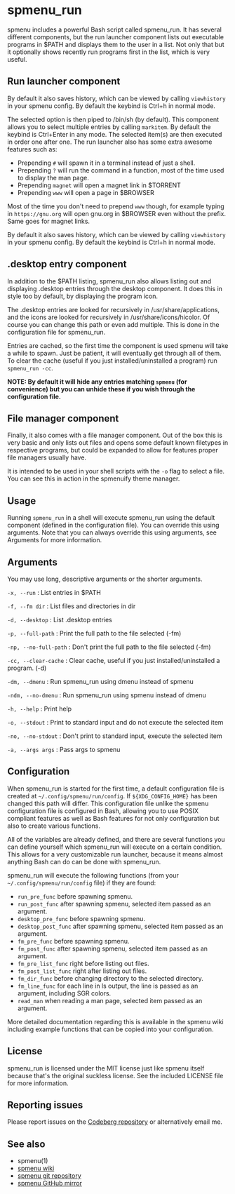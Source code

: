 spmenu_run
==========

spmenu includes a powerful Bash script called spmenu_run. It has several
different components, but the run launcher component lists out
executable programs in $PATH and displays them to the user in a list.
Not only that but it optionally shows recently run programs first in the list,
which is very useful.

## Run launcher component

By default it also saves history, which can be viewed by calling
`viewhistory` in your spmenu config. By default the keybind
is Ctrl+h in normal mode.

The selected option is then piped to /bin/sh (by default). This component
allows you to select multiple entries by calling `markitem`. By default
the keybind is Ctrl+Enter in any mode. The selected item(s) are then
executed in order one after one. The run launcher also has some
extra awesome features such as:

- Prepending `#` will spawn it in a terminal instead of just a shell.
- Prepending `?` will run the command in a function, most of the time used to
display the man page.
- Prepending `magnet` will open a magnet link in $TORRENT
- Prepending `www` will open a page in $BROWSER

Most of the time you don't need to prepend `www` though, for example
typing in `https://gnu.org` will open gnu.org in $BROWSER even
without the prefix. Same goes for magnet links.

By default it also saves history, which can be viewed by calling
`viewhistory` in your spmenu config. By default the keybind
is Ctrl+h in normal mode.

## .desktop entry component

In addition to the $PATH listing, spmenu_run also allows listing out
and displaying .desktop entries through the desktop component.
It does this in style too by default, by displaying the program icon.

The .desktop entries are looked for recursively in /usr/share/applications,
and the icons are looked for recursively in /usr/share/icons/hicolor. Of course
you can change this path or even add multiple. This is done in the configuration
file for spmenu_run.

Entries are cached, so the first time the component is used spmenu will take a while
to spawn. Just be patient, it will eventually get through all of them. To clear the
cache (useful if you just installed/uninstalled a program) run `spmenu_run -cc`.

**NOTE: By default it will hide any entries matching `spmenu` (for convenience)
but you can unhide these if you wish through the configuration file.**

## File manager component

Finally, it also comes with a file manager component. Out of the box
this is very basic and only lists out files and opens some default
known filetypes in respective programs, but could be expanded to
allow for features proper file managers usually have.

It is intended to be used in your shell scripts with the `-o` flag to
select a file. You can see this in action in the spmenuify theme manager.

## Usage

Running `spmenu_run` in a shell will execute spmenu_run using the
default component (defined in the configuration file). You can
override this using arguments. Note that you can always override
this using arguments, see Arguments for more information.

## Arguments

You may use long, descriptive arguments or the shorter arguments.

`-x, --run`
:   List entries in $PATH

`-f, --fm dir`
:   List files and directories in dir

`-d, --desktop`
:   List .desktop entries

`-p, --full-path`
:   Print the full path to the file selected (-fm)

`-np, --no-full-path`
:   Don't print the full path to the file selected (-fm)

`-cc, --clear-cache`
:   Clear cache, useful if you just installed/uninstalled a program. (-d)

`-dm, --dmenu`
: Run spmenu_run using dmenu instead of spmenu

`-ndm, --no-dmenu`
:   Run spmenu_run using spmenu instead of dmenu

`-h, --help`
:   Print help

`-o, --stdout`
:   Print to standard input and do not execute the selected item

`-no, --no-stdout`
:   Don't print to standard input, execute the selected item

`-a, --args args`
:   Pass args to spmenu

## Configuration

When spmenu_run is started for the first time, a default configuration file
is created at `~/.config/spmenu/run/config`. If `${XDG_CONFIG_HOME}` has
been changed this path will differ. This configuration file unlike
the spmenu configuration file is configured in Bash, allowing you to use
POSIX compliant features as well as Bash features for not only
configuration but also to create various functions.

All of the variables are already defined, and there are several functions
you can define yourself which spmenu_run will execute on a certain condition.
This allows for a very customizable run launcher, because it means almost anything
Bash can do can be done with spmenu_run.

spmenu_run will execute the following functions
(from your `~/.config/spmenu/run/config` file) if they are found:

- `run_pre_func` before spawning spmenu.
- `run_post_func` after spawning spmenu, selected item passed as an argument.
- `desktop_pre_func` before spawning spmenu.
- `desktop_post_func` after spawning spmenu, selected item passed as an argument.
- `fm_pre_func` before spawning spmenu.
- `fm_post_func` after spawning spmenu, selected item passed as an argument.
- `fm_pre_list_func` right before listing out files.
- `fm_post_list_func` right after listing out files.
- `fm_dir_func` before changing directory to the selected directory.
- `fm_line_func` for each line in ls output, the line is passed as an argument,
including SGR colors.
- `read_man` when reading a man page, selected item passed as an argument.

More detailed documentation regarding this is available in the spmenu wiki including
example functions that can be copied into your configuration.

## License

spmenu_run is licensed under the MIT license just like spmenu itself because
that's the original suckless license. See the included LICENSE file for more information.

## Reporting issues

Please report issues on the
[Codeberg repository](https://codeberg.org/speedie/spmenu) or alternatively
email me.

## See also

- spmenu(1)
- [spmenu wiki](https://spmenu.speedie.site)
- [spmenu git repository](https://git.speedie.site/spmenu)
- [spmenu GitHub mirror](https://github.com/speediegq/spmenu)
